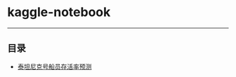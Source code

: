 # kaggle-notebook

****
## 目录
* [泰坦尼克号船员存活率预测](https://github.com/Zr3Lm9Yh/Distant-similarity/blob/master/plan.md "悬停显示")


